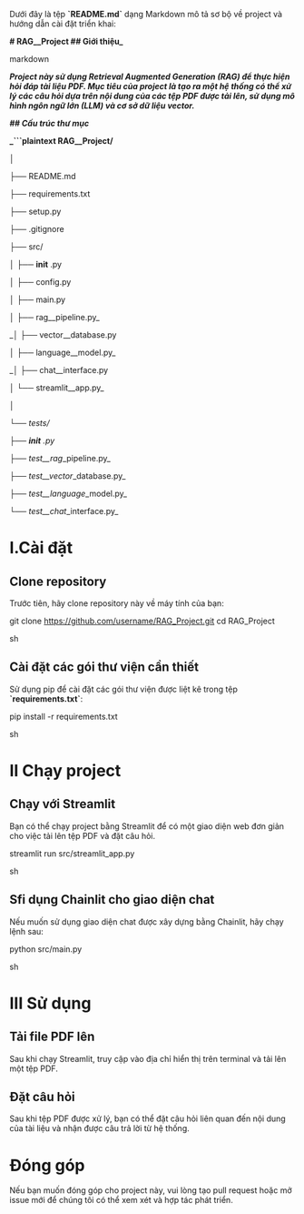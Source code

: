 Dưới đây là tệp **\`README.md\`** dạng Markdown mô tả sơ bộ về project và hướng dẫn cài đặt triển khai:

**\# RAG_\_Project ## Giới thiệu_**

markdown

**_Project này sử dụng Retrieval Augmented Generation (RAG) để thực hiện hỏi đáp tài liệu PDF. Mục tiêu của project là tạo ra một hệ thống có thể xử lý các câu hỏi dựa trên nội dung của các tệp PDF được tải lên, sử dụng mô hình ngôn ngữ lớn (LLM) và cơ sở dữ liệu vector._**

**_\## Cấu trúc thư mục_**

**_\`\`\`plaintext RAG__Project/**

│

├── README.md

├── requirements.txt

├── setup.py

├── .gitignore

├── src/

│ ├── **init** .py

│ ├── config.py

│ ├── main.py

│ ├── rag_\_pipeline.py_

_│ ├── vector__database.py

│ ├── language_\_model.py_

_│ ├── chat__interface.py

│ └── streamlit_\_app.py_

_│_

_└── tests/_

_├──_ **_init_** _.py_

_├── test__rag_\_pipeline.py_

_├── test__vector_\_database.py_

_├── test__language_\_model.py_

_└── test__chat_\_interface.py_

# I.Cài đặt

## Clone repository

Trước tiên, hãy clone repository này về máy tính của bạn:

git clone <https://github.com/username/RAG_Project.git> cd RAG_Project

sh

## Cài đặt các gói thư viện cần thiết

Sử dụng pip để cài đặt các gói thư viện được liệt kê trong tệp **\`requirements.txt\`**:

pip install -r requirements.txt

sh

# II Chạy project

## Chạy với Streamlit

Bạn có thể chạy project bằng Streamlit để có một giao diện web đơn giản cho việc tải lên tệp PDF và đặt câu hỏi.

streamlit run src/streamlit_app.py

sh

## Sfi dụng Chainlit cho giao diện chat

Nếu muốn sử dụng giao diện chat được xây dựng bằng Chainlit, hãy chạy lệnh sau:

python src/main.py

sh

# III Sử dụng

## Tải file PDF lên

Sau khi chạy Streamlit, truy cập vào địa chỉ hiển thị trên terminal và tải lên một tệp PDF.

## Đặt câu hỏi

Sau khi tệp PDF được xử lý, bạn có thể đặt câu hỏi liên quan đến nội dung của tài liệu và nhận được câu trả lời từ hệ thống.

# Đóng góp

Nếu bạn muốn đóng góp cho project này, vui lòng tạo pull request hoặc mở issue mới để chúng tôi có thể xem xét và hợp tác phát triển.


